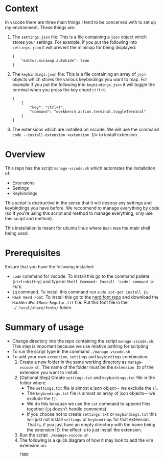 # Context
In vscode there are three main things I tend to be concerned with to set up my environment. These things are:

1. The `settings.json` file: This is a file containing a `json` object which stores your settings. For example, if you put the following into `settings.json` it will prevent the minimap for being displayed:

    ```
    {
        "editor.minimap.autohide": true
    }
    ```
1. The `keybindings.json` file: This is a file containing an array of `json` objects which stores the various keybindings you want to map. For example if you put the following into `keybindings.json` it will toggle the terminal when you press the key chord `ctrl+t`:
    ```
    [
        {
            "key": "ctrl+t",
            "command": "workbench.action.terminal.toggleTerminal"
        }
    ]
    ```
1. The extensions which are installed on vscode. We will use the command `code --install-extension <extension ID>` to install extension. 

# Overview
This repo has the script `manage-vscode.sh` which automates the installation of:
* Extensions
* Settings
* Keybindings

This script is destructive in the sense that it will destroy any settings and keybindings you have before. We reccomend to manage everything by code (so if you're using this script and method to manage everything, only use this script and method).


This installation is meant for ubuntu linux where `Bash` was the main shell being used.

# Prerequisites
Ensure that you have the following installed:
* `code` command for vscode. To install this go to the command pallete (`ctrl+shift+p`) and type in `Shell Command: Install 'code' command in PATH`.
* `jq` command. To install this command run `sudo apt-get install jq`.
* `Hack Nerd Font`. To install this go to the [nerd font repo](https://github.com/ryanoasis/nerd-fonts/tree/master/patched-fonts/Hack/Regular) and download the `HackNerdFontMono-Regular.ttf` file. Put this font file in the `~/.local/share/fonts/` folder.

# Summary of usage
* Change directory into the repo containing the script `manage-vscode.sh`. This step is important because we use relative pathing for scripting
* To run the script type in the command `./manage-vscode.sh`
* To add your own `extension`, `settings` and `keybindings` combination: 
    1. Create a new folder in the same working directory as `manage-vscode.sh`. The name of the folder must be the `Extension ID` of the extension you want to install.
    1. [Optional Step] Create `settings.txt` and `keybindings.txt` file in the folder where:
        * The `settings.txt` file is almost a json object-- we exclude the `{}`.
        * The `keybindings.txt` file is almost an array of json objects-- we exclude the `[]`.
        * We do this because we use the `cat` command to append files together (`jq` doesn't handle comments)
        * If you choose not to create `settings.txt` or `keybindings.txt` this will just not install `settings` or `keybindings` for that extension. That is, if you just have an empty directory with the name being the extension ID, the effect is to just install the extension.
    1. Run the script `./manage-vscode.sh`
    1. The following is a quick diagram of how it may look to add the vim extension on:
        ```
        TODO
        ```
